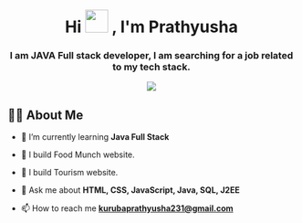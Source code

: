 <h1 align="center">Hi <img src="https://user-images.githubusercontent.com/76251822/184340507-a428029b-e36e-4dcf-a266-ade9cc52e6cc.gif" width="40" height="40"></img>
, I'm Prathyusha</h1>
<h3 align="center">I am JAVA Full stack developer, I am searching for a job related to my tech stack.</h3> 

<p align="center"><img src="https://github.com/Prathyusha-93910/Prathyusha-93910/assets/134360404/525386fc-e64d-4b32-bdc5-919dcb6b1aea"></img><p>

## 🙋‍♂️ About Me
- 🌱 I’m currently learning **Java Full Stack**
- 🌹 I build Food Munch website. 
- 🔭 I build Tourism website. 

- 💬 Ask me about **HTML, CSS, JavaScript, Java, SQL, J2EE**

- 📫 How to reach me **kurubaprathyusha231@gmail.com**







